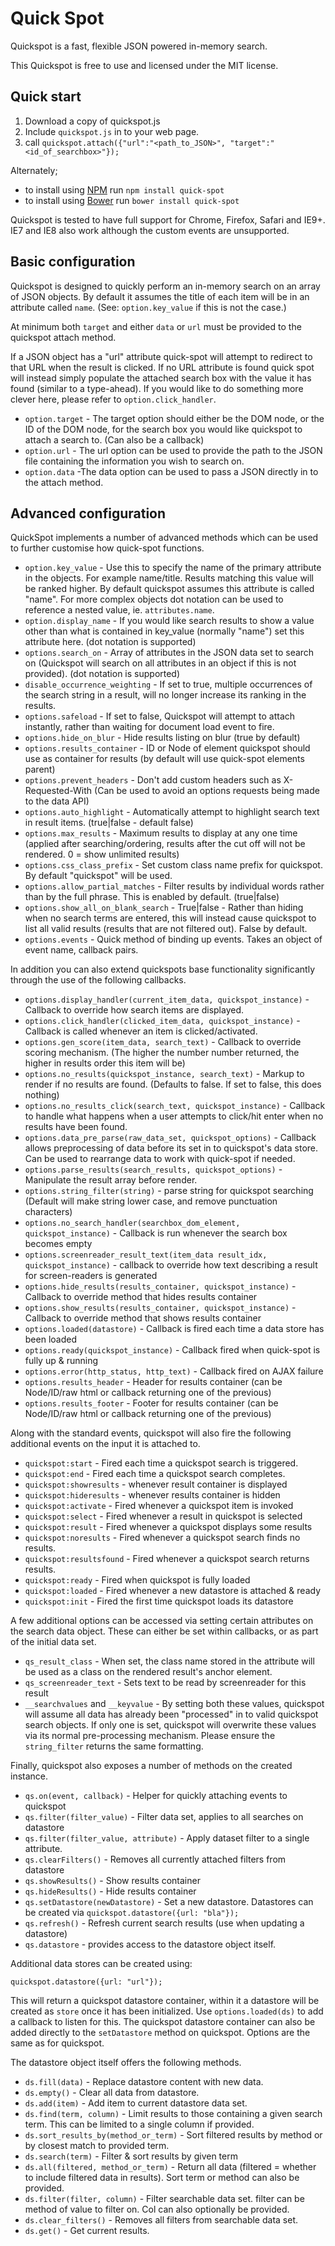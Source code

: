 # Quick Spot

Quickspot is a fast, flexible JSON powered in-memory search. 

This Quickspot is free to use and licensed under the MIT license.

## Quick start

1. Download a copy of quickspot.js
2. Include `quickspot.js` in to your web page.
3. call `quickspot.attach({"url":"<path_to_JSON>", "target":"<id_of_searchbox>"});`

Alternately;

* to install using [NPM](https://www.npmjs.com/) run `npm install quick-spot`
* to install using [Bower](http://bower.io/) run `bower install quick-spot`

Quickspot is tested to have full support for Chrome, Firefox, Safari and IE9+.    
IE7 and IE8 also work although the custom events are unsupported.

## Basic configuration

Quickspot is designed to quickly perform an in-memory search on an array of JSON objects. By default it assumes the title of each item will be in an attribute called `name`. (See: `option.key_value` if this is not the case.)

At minimum both `target` and either `data` or `url` must be provided to the quickspot attach method.

If a JSON object has a "url" attribute quick-spot will attempt to redirect to that URL when the result is clicked. If no URL attribute is found quick spot will instead simply populate the attached search box with the value it has found (similar to a type-ahead). If you would like to do something more clever here, please refer to `option.click_handler`.

* `option.target` - The target option should either be the DOM node, or the ID of the DOM node, for the search box you would like quickspot to attach a search to. (Can also be a callback)
* `option.url` - The url option can be used to provide the path to the JSON file containing the information you wish to search on.
* `option.data` -The data option can be used to pass a JSON directly in to the attach method.

## Advanced configuration

QuickSpot implements a number of advanced methods which can be used to further customise how quick-spot functions.

* `option.key_value` - Use this to specify the name of the primary attribute in the objects. For example name/title. Results matching this value will be ranked higher. By default quickspot assumes this attribute is called "name". For more complex objects dot notation can be used to reference a nested value, ie. `attributes.name`.
* `option.display_name` - If you would like search results to show a value other than what is contained in key_value (normally "name") set this attribute here. (dot notation is supported)
* `options.search_on` - Array of attributes in the JSON data set to search on (Quickspot will search on all attributes in an object if this is not provided). (dot notation is supported)
* `disable_occurrence_weighting` - If set to true, multiple occurrences of the search string in a result, will no longer increase its ranking in the results.
* `options.safeload` - If set to false, Quickspot will attempt to attach instantly, rather than waiting for document load event to fire.
* `options.hide_on_blur` - Hide results listing on blur (true by default)
* `options.results_container` - ID or Node of element quickspot should use as container for results (by default will use quick-spot elements parent)
* `options.prevent_headers` - Don't add custom headers such as X-Requested-With (Can be used to avoid an options requests being made to the data API)
* `options.auto_highlight` - Automatically attempt to highlight search text in result items. (true|false - default false)
* `options.max_results` - Maximum results to display at any one time (applied after searching/ordering, results after the cut off will not be rendered. 0 = show unlimited results)
* `options.css_class_prefix` - Set custom class name prefix for quickspot. By default "quickspot" will be used.
* `options.allow_partial_matches` - Filter results by individual words rather than by the full phrase. This is enabled by default. (true|false)
* `options.show_all_on_blank_search` - True|false - Rather than hiding when no search terms are entered, this will instead cause quickspot to list all valid results (results that are not filtered out). False by default.
* `options.events` - Quick method of binding up events. Takes an object of event name, callback pairs.

In addition you can also extend quickspots base functionality significantly through the use of the following callbacks.

* `options.display_handler(current_item_data, quickspot_instance)` - Callback to override how search items are displayed. 
* `options.click_handler(clicked_item_data, quickspot_instance)` - Callback is called whenever an item is clicked/activated.
* `options.gen_score(item_data, search_text)` - Callback to override scoring mechanism. (The higher the number number returned, the higher in results order this item will be)
* `options.no_results(quickspot_instance, search_text)` - Markup to render if no results are found. (Defaults to false. If set to false, this does nothing)
* `options.no_results_click(search_text, quickspot_instance)` - Callback to handle what happens when a user attempts to click/hit enter when no results have been found.
* `options.data_pre_parse(raw_data_set, quickspot_options)` - Callback allows preprocessing of data before its set in to quickspot's data store. Can be used to rearrange data to work with quick-spot if needed.
* `options.parse_results(search_results, quickspot_options)` - Manipulate the result array before render.
* `options.string_filter(string)` - parse string for quickspot searching (Default will make string lower case, and remove punctuation characters)
* `options.no_search_handler(searchbox_dom_element, quickspot_instance)` - Callback is run whenever the search box becomes empty
* `options.screenreader_result_text(item_data result_idx, quickspot_instance)` - callback to override how text describing a result for screen-readers is generated
* `options.hide_results(results_container, quickspot_instance)` - Callback to override method that hides results container
* `options.show_results(results_container, quickspot_instance)` - Callback to override method that shows results container
* `options.loaded(datastore)` - Callback is fired each time a data store has been loaded
* `options.ready(quickspot_instance)` - Callback fired when quick-spot is fully up & running
* `options.error(http_status, http_text)` - Callback fired on AJAX failure
* `options.results_header` - Header for results container (can be Node/ID/raw html or callback returning one of the previous)
* `options.results_footer` - Footer for results container (can be Node/ID/raw html or callback returning one of the previous)

Along with the standard events, quickspot will also fire the following additional events on the input it is attached to.

* `quickspot:start` - Fired each time a quickspot search is triggered.
* `quickspot:end` - Fired each time a quickspot search completes.
* `quickspot:showresults` - whenever result container is displayed
* `quickspot:hideresults` - whenever results container is hidden
* `quickspot:activate` - Fired whenever a quickspot item is invoked
* `quickspot:select` - Fired whenever a result in quickspot is selected
* `quickspot:result` - Fired whenever a quickspot displays some results
* `quickspot:noresults` - Fired whenever a quickspot search finds no results.
* `quickspot:resultsfound` - Fired whenever a quickspot search returns results.
* `quickspot:ready` - Fired when quickspot is fully loaded
* `quickspot:loaded` - Fired whenever a new datastore is attached & ready
* `quickspot:init` - Fired the first time quickspot loads its datastore

A few additional options can be accessed via setting certain attributes on the search data object. These can either be set within callbacks, or as part of the initial data set.

* `qs_result_class` - When set, the class name stored in the attribute will be used as a class on the rendered result's anchor element.
* `qs_screenreader_text` - Sets text to be read by screenreader for this result
* `__searchvalues` and `__keyvalue` - By setting both these values, quickspot will assume all data has already been "processed" in to valid quickspot search objects. If only one is set, quickspot will overwrite these values via its normal pre-processing mechanism. Please ensure the `string_filter` returns the same formatting.

Finally, quickspot also exposes a number of methods on the created instance.

 * `qs.on(event, callback)` - Helper for quickly attaching events to quickspot
 * `qs.filter(filter_value)` - Filter data set, applies to all searches on datastore
 * `qs.filter(filter_value, attribute)` - Apply dataset filter to a single attribute.
 * `qs.clearFilters()` - Removes all currently attached filters from datastore
 * `qs.showResults()` - Show results container
 * `qs.hideResults()` - Hide results container
 * `qs.setDatastore(newDatastore)` - Set a new datastore. Datastores can be created via `quickspot.datastore({url: "bla"});`
 * `qs.refresh()` - Refresh current search results (use when updating a datastore)
 * `qs.datastore` - provides access to the datastore object itself.

Additional data stores can be created using:

 	quickspot.datastore({url: "url"});

This will return a quickspot datastore container, within it a datastore will be created as `store` once it has been initialized. Use `options.loaded(ds)` to add a callback to listen for this. 
The quickspot datastore container can also be added directly to the `setDatastore` method on quickspot. Options are the same as for quickspot.

The datastore object itself offers the following methods.

 * `ds.fill(data)` - Replace datastore content with new data.
 * `ds.empty()` - Clear all data from datastore.
 * `ds.add(item)` - Add item to current datastore data set.
 * `ds.find(term, column)` - Limit results to those containing a given search term. This can be limited to a single column if provided.
 * `ds.sort_results_by(method_or_term)` - Sort filtered results by method or by closest match to provided term.
 * `ds.search(term)` - Filter & sort results by given term
 * `ds.all(filtered, method_or_term)` - Return all data (filtered = whether to include filtered data in results). Sort term or method can also be provided.
 * `ds.filter(filter, column)` - Filter searchable data set. filter can be method of value to filter on. Col can also optionally be provided.
 * `ds.clear_filters()` - Removes all filters from searchable data set.
 * `ds.get()` - Get current results.